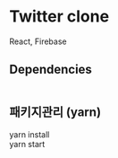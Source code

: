 # Twitter clone

React, Firebase

## Dependencies

```

```

## 패키지관리 (yarn)

yarn install <br>
yarn start <br>
